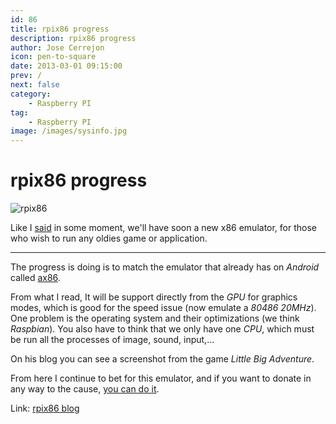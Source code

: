 ```yaml
---
id: 86
title: rpix86 progress
description: rpix86 progress
author: Jose Cerrejon
icon: pen-to-square
date: 2013-03-01 09:15:00
prev: /
next: false
category:
    - Raspberry PI
tag:
    - Raspberry PI
image: /images/sysinfo.jpg
---
```


# rpix86 progress

![rpix86](/images/sysinfo.jpg)

Like I [said](/post.php?id=59) in some moment, we'll have soon a new x86 emulator, for those who wish to run any oldies game or application.

---

The progress is doing is to match the emulator that already has on _Android_ called [ax86](https://ax86.patrickaalto.com/ablog.html).

From what I read, It will be support directly from the _GPU_ for graphics modes, which is good for the speed issue (now emulate a _80486 20MHz_). One problem is the operating system and their optimizations (we think _Raspbian_). You also have to think that we only have one _CPU_, which must be run all the processes of image, sound, input,...

On his blog you can see a screenshot from the game _Little Big Adventure_.

From here I continue to bet for this emulator, and if you want to donate in any way to the cause, [you can do it](https://dsx86.patrickaalto.com/index.html).

Link: [rpix86 blog](https://rpix86.patrickaalto.com/rblog.html)
